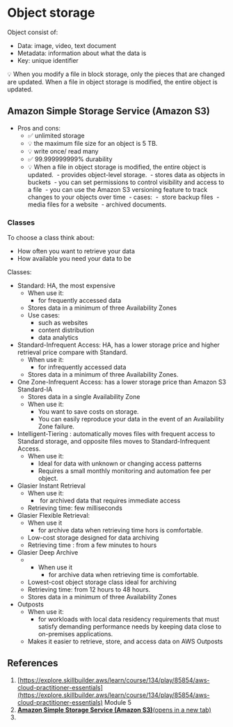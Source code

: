 # **Object storage**
Object consist of:
- Data: image, video, text document
- Metadata: information about what the data is
- Key: unique identifier

💡 When you modify a file in block storage, only the pieces that are changed are updated. When a file in object storage is modified, the entire object is updated.

## **Amazon Simple Storage Service (Amazon S3)**
	
-  Pros and cons:
	- ✅ unlimited storage
	-  💡 the maximum file size for an object is 5 TB.
	-  💡 write once/ read many
	-  ✅ 99.999999999% durability
	- 💡 When a file in object storage is modified, the entire object is updated.
 - provides object-level storage.
 - stores data as objects in buckets
 - you can set permissions to control visibility and access to a file
 - you can  use the Amazon S3 versioning feature to track changes to your objects over time
 - cases:
	 -  store backup files
	 -  media files for a website
	 -  archived documents.
### Classes
To choose a class think about:
- How often you want to retrieve your data
- How available you need your data to be

Classes:
- Standard: HA, the most expensive
	- When use it:
		- for frequently accessed data
	- Stores data in a minimum of three Availability Zones
	- Use cases:
		- such as websites
		- content distribution
		- data analytics
- Standard-Infrequent Access: HA,  has a lower storage price and higher retrieval price compare with Standard. 
	- When use it:
		- for infrequently accessed data
	- Stores data in a minimum of three Availability Zones.
- One Zone-Infrequent Access:  has a lower storage price than Amazon S3 Standard-IA
	- Stores data in a single Availability Zone
	- When use it:
		- You want to save costs on storage.
		- You can easily reproduce your data in the event of an Availability Zone failure.
- Intelligent-Tiering : automatically moves files with frequent access to Standard storage, and  opposite files moves to Standard-Infrequent Access.
	- When use it:
		-  Ideal for data with unknown or changing access patterns
		- Requires a small monthly monitoring and automation fee per object.
- Glasier Instant Retrieval
	- When use it:
		-  for archived data that requires immediate access
	-  Retrieving time: few milliseconds
- Glasier Flexible Retrieval:
	- When use it
		- for archive data when retrieving time hors is comfortable. 
	- Low-cost storage designed for data archiving
	- Retrieving time : from  a few minutes to hours
- Glasier Deep Archive
	- - When use it
		- for archive data when retrieving time is comfortable. 
	- Lowest-cost object storage class ideal for archiving
	- Retrieving time: from 12 hours to 48 hours.
	- Stores data in a minimum of three Availability Zones
- Outposts
	- When use it:
		- for workloads with local data residency requirements that must satisfy demanding performance needs by keeping data close to on-premises applications.
	- Makes it easier to retrieve, store, and access data on AWS Outposts
## References
1. [https://explore.skillbuilder.aws/learn/course/134/play/85854/aws-cloud-practitioner-essentials](https://explore.skillbuilder.aws/learn/course/134/play/85854/aws-cloud-practitioner-essentials) Module 5
2. [**Amazon Simple Storage Service (Amazon S3)**(opens in a new tab)](https://aws.amazon.com/s3/)
3. 
